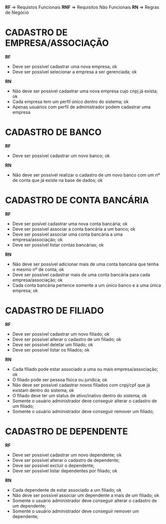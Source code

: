 **RF** =>  Requistos Funcionais
**RNF** => Requisitos Não Funcionais
**RN** => Regras de Negócio


# CADASTRO DE EMPRESA/ASSOCIAÇÃO
**RF**
- Deve ser possível cadastrar uma nova empresa; ok
- Deve ser possível selecionar a empresa a ser gerenciada; ok

**RN**
- Não deve ser possível cadastrar uma nova empresa cujo cnpj já exista; ok
- Cada empresa tem um perfil único dentro do sistema; ok
- Apenas usuários com perfil de administrador podem cadastrar uma empresa

# CADASTRO DE BANCO
**RF**
- Deve ser possível cadastrar um novo banco; ok

**RN**
- Não deve ser possível realizar o cadastro de um novo banco com um nº de conta que já existe na base de dados; ok

# CADASTRO DE CONTA BANCÁRIA
**RF**
- Deve ser posível cadastrar uma nova conta bancária;  ok
- Deve ser possível associar a conta bancária a um banco; ok
- Deve ser possível associar uma conta bancária a uma empresa/associação; ok
- Deve ser possível listar contas bancárias; ok

**RN**
- Não deve ser possível adicionar mais de uma conta bancária que tenha o mesmo nº de conta; ok
- Deve ser possível cadastrar mais de uma conta bancária para cada empresa/associação; ok
- Cada conta bancária pertence somente a um único banco e a uma única empresa; ok

# CADASTRO DE FILIADO
**RF**
- Deve ser possível cadastrar um novo filiado; ok
- Deve ser possível alterar o cadastro de um filiado; ok
- Deve ser possível deletar um filiado; ok
- Deve ser possível listar os filiados; ok

**RN**
- Cada filiado pode estar associado a uma ou mais empresa/associação; ok
- O filiado pode ser pessoa física ou jurídica; ok
- Não deve ser possível cadastrar novos filiados com cnpj/cpf que já existam dentro do sistema; ok
- O filiado deve ter um status de ativo/inativo dentro do sistema; ok
- Somente o usuário administrador deve conseguir alterar o cadastro de um filiado; 
- Somente o usuário administrador deve conseguir remover um filiado;

# CADASTRO DE DEPENDENTE
**RF**
- Deve ser possível cadastrar um novo dependente;  ok
- Deve ser possível alterar o cadastro de dependente;
- Deve ser possível excluir o dependente;
- Deve ser possível listar dependentes por filiado; ok

**RN**
- Cada dependente de estar associado a um filiado; ok
- Não deve ser possível associar um dependente a mais de um filiado; ok
- Somente o usuário administrador deve conseguir alterar o cadastro de um dependente; 
- Somente o usuário administrador deve conseguir remover um dependente; 


